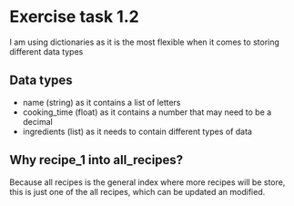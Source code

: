 # Exercise task 1.2
I am using dictionaries as it is the most flexible when it comes to storing different data types
## Data types
- name (string) as it contains a list of letters
- cooking_time (float) as it contains a number that may need to be a decimal 
- ingredients (list) as it needs to contain different types of data

## Why recipe_1 into all_recipes?
Because all recipes is the general index where more recipes will be store, this is just one of the all recipes, which can be updated an modified.